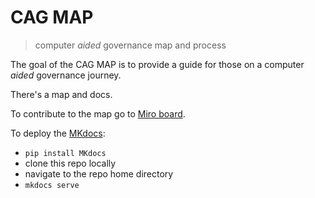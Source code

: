 # CAG MAP

> computer *aided* governance map and process

The goal of the CAG MAP is to provide a guide for those on a computer *aided* governance journey.

There's a map and docs.

To contribute to the map go to [Miro board](https://miro.com/welcomeonboard/cXBnWnE4MnZlQjNZZzlzNTc5dEVhcU1hTTl4bHhwanpycDR4ZUNlbloxVzlVbnR6aklLM2RzZkRTMmRnajZTa3wzMDc0NDU3MzU5MTQ4NTM5MjAx).

To deploy the [MKdocs](https://www.mkdocs.org/):

- `pip install MKdocs`
- clone this repo locally
- navigate to the repo home directory
- `mkdocs serve`

